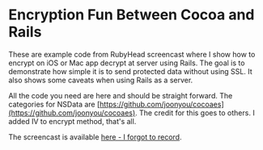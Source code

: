Encryption Fun Between Cocoa and Rails
======================================

These are example code from RubyHead screencast where I show how to encrypt on iOS or Mac app decrypt at server using Rails.  The goal is to demonstrate how simple it is to send protected data without using SSL.  It also shows some caveats when using Rails as a server.

All the code you need are here and should be straight forward.  The categories for NSData are [https://github.com/joonyou/cocoaes](https://github.com/joonyou/cocoaes).  The credit for this goes to others.  I added IV to encrypt method, that's all.

The screencast is available [here - I forgot to record](#).

